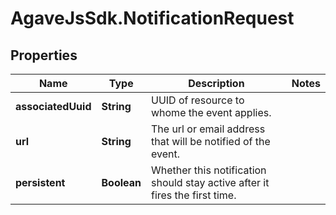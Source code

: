 # AgaveJsSdk.NotificationRequest

## Properties
Name | Type | Description | Notes
------------ | ------------- | ------------- | -------------
**associatedUuid** | **String** | UUID of resource to whome the event applies. | 
**url** | **String** | The url or email address that will be notified of the event. | 
**persistent** | **Boolean** | Whether this notification should stay active after it fires the first time. | 


